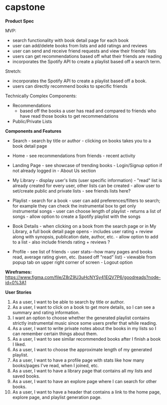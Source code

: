 # capstone

**Product Spec**

MVP:
 - search functionality with book detail page for each book
 - user can add/delete books from lists and add ratings and reviews
 - user can send and receive friend requests and view their friends' lists
 - users can get recommendations based off what their friends are reading
 - incorporates the Spotify API to create a playlist based off a search term.
 
Stretch:
 - incorporates the Spotify API to create a playlist based off a book.
 - users can directly recommend books to specific friends 

Technically Complex Components:
 - Recommendations
 	- based off the books a user has read and compared to friends who have read those books to get recommendations
 - Public/Private Lists

**Components and Features**

 - Search
		 - search by title or author
		 - clicking on books takes you to a book detail page

 - Home
		 - see recommendations from friends
		 - recent activity
 - Landing Page
		 - see showcase of trending books
		 - Login/Signup option if not already logged in
		 - About Us section
 - My Library
		 - display user's lists (user specific information)
		 - "read" list is already created for every user, other lists can be created
		 - allow user to set/create public and private lists
		 - see friends lists here?
 - Playlist
		 - search for a book
		 - user can add preferences/filters to search; for example they can check the instrumental box to get only instrumental songs
		 - user can choose length of playlist
		 - returns a list of songs 
		 - allow option to create a Spotify playlist with the songs
 - Book Details
		 - when clicking on a book from the search page or in My Library, a full book detail page opens
		 - includes user rating + review along with synopsis, publication date, author, etc. 
		 - allow option to add to a list
		 - also include friends rating + reviews ?
 - Profile
		 - see list of friends
		 - user stats--how many pages and books read, average rating given, etc. (based off "read" list)
		 - viewable from popup tab on upper right corner of screen
		 - Logout option

**Wireframes:** https://www.figma.com/file/Z8rZ9U3uHcNYSy41EQV7P6/goodreads?node-id=0%3A1

**User Stories**

 1. As a user, I want to be able to search by title or author.
 2. As a user, I want to click on a book to get more details, so I can see a summary and rating information.
 3. I want an option to choose whether the generated playlist contains strictly instrumental music since some users prefer that while reading. 
 4. As a user, I want to write private notes about the books in my lists so I can remember certain things about them.
 5. As a user, I want to see similar recommended books after I finish a book I liked.
 6. As a user, I want to choose the approximate length of my generated playlist.
 7. As a user, I want to have a profile page with stats like how many books/pages I've read, when I joined, etc.
 8. As a user, I want to have a library page that contains all my lists and saved books.
 9. As a user, I want to have an explore page where I can search for other books.
 10. As a user, I want to have a header that contains a link to the home page, explore page, and playlist generation page.

